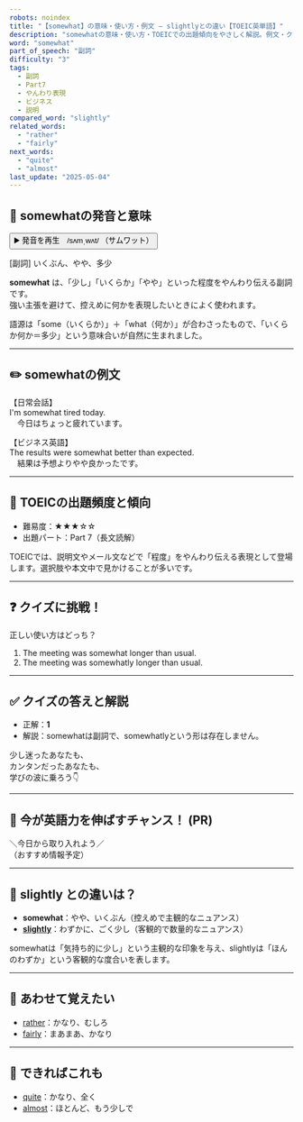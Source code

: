 ```yaml
---
robots: noindex
title: "【somewhat】の意味・使い方・例文 ― slightlyとの違い【TOEIC英単語】"
description: "somewhatの意味・使い方・TOEICでの出題傾向をやさしく解説。例文・クイズ付きでslightlyとの違いもわかりやすく学べます。"
word: "somewhat"
part_of_speech: "副詞"
difficulty: "3"
tags:
  - 副詞
  - Part7
  - やんわり表現
  - ビジネス
  - 説明
compared_word: "slightly"
related_words:
  - "rather"
  - "fairly"
next_words:
  - "quite"
  - "almost"
last_update: "2025-05-04"
---
```


## 🔰 somewhatの発音と意味

<button class="play-audio" onclick="playTTS('somewhat')">
  <span class="play-audio-main">
    ▶️ 発音を再生　/sʌmˌwʌt/
  </span>
  <span class="play-audio-sub">
    （サムワット）
  </span>
</button>

[副詞] いくぶん、やや、多少

**somewhat** は、「少し」「いくらか」「やや」といった程度をやんわり伝える副詞です。  
強い主張を避けて、控えめに何かを表現したいときによく使われます。

語源は「some（いくらか）」＋「what（何か）」が合わさったもので、「いくらか何か＝多少」という意味合いが自然に生まれました。

---

## ✏️ somewhatの例文

【日常会話】  
I'm somewhat tired today.  
　今日はちょっと疲れています。

【ビジネス英語】  
The results were somewhat better than expected.  
　結果は予想よりやや良かったです。

---

## 🎯 TOEICの出題頻度と傾向

- 難易度：★★★☆☆
- 出題パート：Part 7（長文読解）

TOEICでは、説明文やメール文などで「程度」をやんわり伝える表現として登場します。選択肢や本文中で見かけることが多いです。

---

## ❓ クイズに挑戦！

正しい使い方はどっち？

1. The meeting was somewhat longer than usual.  
2. The meeting was somewhatly longer than usual.

---

## ✅ クイズの答えと解説

- 正解：**1**
- 解説：somewhatは副詞で、somewhatlyという形は存在しません。

少し迷ったあなたも、  
カンタンだったあなたも、  
学びの波に乗ろう👇️

---

## 🚀 今が英語力を伸ばすチャンス！ (PR)

<div class="info-center">
＼今日から取り入れよう／<br>  
（おすすめ情報予定）
</div>

---

## 🤔  slightly との違いは？

- **somewhat**：やや、いくぶん（控えめで主観的なニュアンス）
- **[slightly](/word/slightly/)**：わずかに、ごく少し（客観的で数量的なニュアンス）

somewhatは「気持ち的に少し」という主観的な印象を与え、slightlyは「ほんのわずか」という客観的な度合いを表します。

---

## 🧩 あわせて覚えたい

- [rather](/word/rather/)：かなり、むしろ
- [fairly](/word/fairly/)：まあまあ、かなり

---

## 📖 できればこれも

- [quite](/word/quite/)：かなり、全く
- [almost](/word/almost/)：ほとんど、もう少しで

<!-- cvid: aid01_bid21 -->
